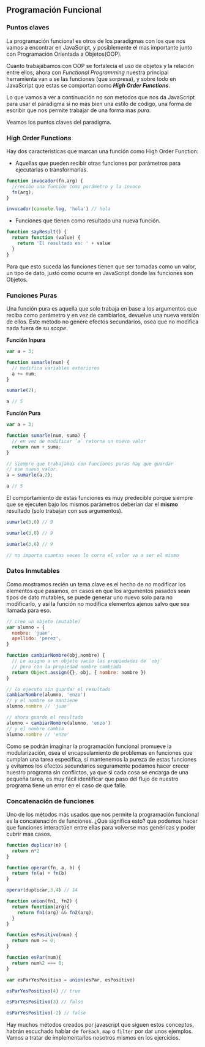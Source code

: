 ## Programación Funcional

### Puntos claves

La programación funcional es otros de los paradigmas con los que nos vamos a encontrar en JavaScript, y posiblemente el mas importante junto con Programación Orientada a Objetos(OOP).

Cuanto trabajábamos con OOP se fortalecía el uso de objetos y la relación entre ellos, ahora con _Functional Programming_ nuestra principal herramienta van a se las funciones (que sorpresa), y sobre todo en JavaScript que estas se comportan como __*High Order Functions*__.

Lo que vamos a ver a continuación no son metodos que nos da JavaScript para usar el paradigma si no más bien una estilo de código, una forma de escribir que nos permite trabajar de una forma mas *pura*.

Veamos los puntos claves del paradigma.

### High Order Functions

Hay dos caracteristicas que marcan una función como High Order Function:

 * Aquellas que pueden recibir otras funciones por parámetros para ejecutarlas o transformarlas.

```javascript
function invocador(fn,arg) {
  //recibo una función como parámetro y la invoco
  fn(arg);
}

invocador(console.log, 'hola') // hola
```

 * Funciones que tienen como resultado una nueva función.

```javascript
function sayResult() {
  return function (value) {
    return 'El resultado es: ' + value
  }
}
```

Para que esto suceda las funciones tienen que ser tomadas como un valor, un tipo de dato, justo como ocurre en JavaScript donde las funciones son Objetos.

### Funciones Puras

Una función pura es aquella que solo trabaja en base a los argumentos que reciba como parámetro y en vez de cambiarlos, devuelve una nueva versión de ellos. Este método no genere efectos secundarios, osea que no modifica nada fuera de su _scope_.

**Función Inpura**

```javascript
var a = 3;

function sumarle(num) {
  // modifica variables exteriores
  a += num;
}

sumarle(2);

a // 5
```

**Función Pura**

```javascript
var a = 3;

function sumarle(num, suma) {
  // en vez de modificar `a` retorna un nuevo valor
  return num + suma;
}

// siempre que trabajamos con funciones puras hay que guardar
// ese nuevo valor.
a = sumarle(a,2);

a // 5
```

El comportamiento de estas funciones es muy predecible porque siempre que se ejecuten bajo los mismos parámetros deberían dar el **mismo** resultado (solo trabajan con sus argumentos).

```javascript
sumarle(3,6) // 9

sumarle(3,6) // 9

sumarle(3,6) // 9

// no importa cuantas veces lo corra el valor va a ser el mismo
```

### Datos Inmutables

Como mostramos recién un tema clave es el hecho de no modificar los elementos que pasamos, en casos en que los argumentos pasados sean tipos de dato mutables, se puede generar uno nuevo solo para no modificarlo, y así la función no modifica elementos ajenos salvo que sea llamada para eso.

```javascript
// creo un objeto (mutable)
var alumno = {
  nombre: 'juan',
  apellido: 'perez',
}

function cambiarNombre(obj,nombre) {
  // Le asigno a un objeto vacío las propiedades de `obj`
  // pero con la propiedad nombre cambiada
  return Object.assign({}, obj, { nombre: nombre })
}

// lo ejecuto sin guardar el resultado
cambiarNombre(alumno, 'enzo')
// y el nombre se mantiene
alumno.nombre // 'juan'

// ahora guardo el resultado
alumno = cambiarNombre(alumno, 'enzo')
// y el nombre cambia
alumno.nombre // 'enzo'

```

Como se podrán imaginar la programación funcional promueve la modularización, osea el encapsulamiento de problemas en funciones que cumplan una tarea especifica, si mantenemos la pureza de estas funciones y evitamos los efectos secundarios seguramente podamos hacer crecer nuestro programa sin conflictos, ya que si cada cosa se encarga de una pequeña tarea, es muy fácil identificar que paso del flujo de nuestro programa tiene un error en el caso de que falle.

### Concatenación de funciones

Uno de los métodos más usados que nos permite la programación funcional es la concatenación de funciones. ¿Que significa esto? que podemos hacer que funciones interactúen entre ellas para volverse mas genéricas y poder cubrir mas casos.

```javascript
function duplicar(n) {
  return n*2
}

function operar(fn, a, b) {
  return fn(a) + fn(b)
}

operar(duplicar,3,4) // 14
```

```javascript
function union(fn1, fn2) {
  return function(arg){
    return fn1(arg) && fn2(arg);
  }
}

function esPositivo(num) {
  return num >= 0;
}

function esPar(num){
  return num%2 === 0;
}

var esParYesPositivo = union(esPar, esPositivo)

esParYesPositivo(4) // true

esParYesPositivo(3) // false

esParYesPositivo(-2) // false
```

Hay muchos métodos creados por javascript que siguen estos conceptos, habrán escuchado hablar de `forEach`, `map` o `filter` por dar unos ejemplos. Vamos a tratar de implementarlos nosotros mismos en los ejercicios.
